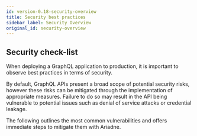 ```yaml
---
id: version-0.18-security-overview
title: Security best practices
sidebar_label: Security Overview
original_id: security-overview
---
```


## Security check-list

When deploying a GraphQL application to production, it is important to observe best practices in terms of security.

By default, GraphQL APIs present a broad scope of potential security risks, however these risks can be mitigated through the implementation of appropriate measures. Failure to do so may result in the API being vulnerable to potential issues such as denial of service attacks or credential leakage.

The following outlines the most common vulnerabilities and offers immediate steps to mitigate them with Ariadne.
